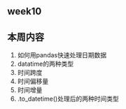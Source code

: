 ## week10
## 本周内容
1. 如何用pandas快速处理日期数据
2. datatime的两种类型
3. 时间跨度
4. 时间偏移量
5. 时间增量
6. .to_datetime()处理后的两种时间类型
